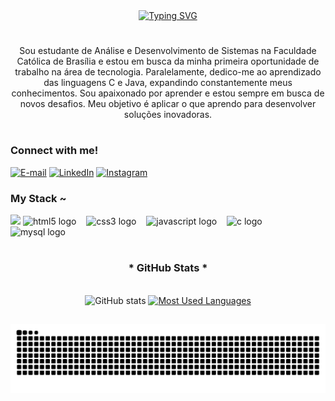 <div align="center">
  <a href="https://git.io/typing-svg">
    <img src="https://readme-typing-svg.demolab.com?font=Jet+Brains+Mono&weight=500&size=22&pause=1000&color=4236c1&center=true&vCenter=true&random=false&width=524&lines=%E2%8A%B9+Welcome+to+my+profile!+%E2%8A%B9+" alt="Typing SVG">
  </a>
</div>

#

<p align="center"> Sou estudante de Análise e Desenvolvimento de Sistemas na Faculdade Católica de Brasília e estou em busca da minha primeira oportunidade de trabalho na área de tecnologia. Paralelamente, dedico-me ao aprendizado das linguagens C e Java, expandindo constantemente meus conhecimentos.
Sou apaixonado por aprender e estou sempre em busca de novos desafios. Meu objetivo é aplicar o que aprendo para desenvolver soluções inovadoras.

#
<h3 align="left">Connect with me!</h3>

[![E-mail](https://img.shields.io/badge/-Email-000?style=for-the-badge&logo=microsoft-outlook&logoColor=FF00F6&color:FFF)](mailto:contatohanza@gmail.com)
[![LinkedIn](https://img.shields.io/badge/-LinkedIn-000?style=for-the-badge&logo=linkedin&logoColor=FF00F6&color:FFF)](https://www.linkedin.com/in/pedro-hanza-bittencourt-1723ab32a/)
[![Instagram](https://img.shields.io/badge/-Instagram-000?style=for-the-badge&logo=instagram&logoColor=FF00F6&color:FFF)](https://www.instagram.com/pedrohanza/)

<h3 align="left">My Stack ~</h3>
<div align="left">

  <img src="https://cdn.jsdelivr.net/gh/devicons/devicon@latest/icons/java/java-original.svg" />        
  <img src="https://cdn.jsdelivr.net/gh/devicons/devicon/icons/html5/html5-original.svg" height="25" alt="html5 logo"  />
  <img width="8" />
  <img src="https://cdn.jsdelivr.net/gh/devicons/devicon/icons/css3/css3-original.svg" height="25" alt="css3 logo"  />
  <img width="8" />
  <img src="https://cdn.jsdelivr.net/gh/devicons/devicon/icons/javascript/javascript-plain.svg" height="25" alt="javascript logo"  />
  <img width="8" />
  <img src="https://cdn.jsdelivr.net/gh/devicons/devicon/icons/c/c-original.svg" height="25" alt="c logo"  />
  <img width="8" />
  <img src="https://cdn.jsdelivr.net/gh/devicons/devicon/icons/mysql/mysql-original.svg" height="25" alt="mysql logo"  />
  <img width="8" />

  #



<div style="text-align: center;" align="center">
  <h3>* GitHub Stats *</h3>
  <br>
  <img height=116 src="https://github-readme-stats-git-masterrstaa-rickstaa.vercel.app/api?username=bittelo&hide_title=true&show_icons=true&include_all_commits=false&count_private=true&line_height=20&hide=issues&bg_color=000&title_color=FF00F6&text_color=FFF&border_radius=3&border_color=36123c&icon_color=FF00F6&theme=jolly" alt="GitHub stats">

  <a href="https://github.com/bittelo/github-readme-stats">
    <img height=116 src="https://github-readme-stats-git-masterrstaa-rickstaa.vercel.app/api/top-langs/?username=bittelo&line_height=10&card_width=290&layout=compact&hide_title=false&count_private=true&langs_count=4&show_icons=true&title_color=FF00F6&hide=html,scss,less&bg_color=000&text_color=8B8B8B&border_radius=3&border_color=561760&count_private=true" alt="Most Used Languages">
  </a>
</div>



##

<picture align="center">
  <source media="(prefers-color-scheme: dark)" srcset="https://raw.githubusercontent.com/bittelo/bittelo/output/github-contribution-grid-snake-dark.svg">
  <source media="(prefers-color-scheme: light)" srcset="https://raw.githubusercontent.com/bittelo/bittelo/output/github-contribution-grid-snake-dark.svg">
  <img align="center" alt="github contribution grid snake animation" src="https://raw.githubusercontent.com/bittelo/bittelo/output/github-contribution-grid-snake.svg">
</picture>




